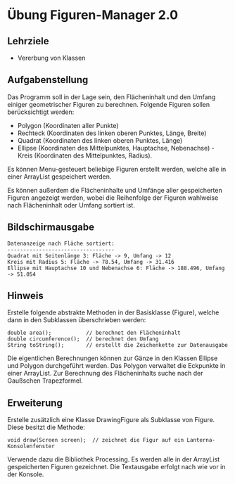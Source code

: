 # Übung Figuren-Manager 2.0

## Lehrziele

- Vererbung von Klassen

## Aufgabenstellung

Das Programm soll in der Lage sein, den Flächeninhalt und den Umfang einiger geometrischer Figuren zu berechnen. Folgende Figuren sollen berücksichtigt werden:

- Polygon (Koordinaten aller Punkte)
- Rechteck (Koordinaten des linken oberen Punktes, Länge, Breite) 
- Quadrat (Koordinaten des linken oberen Punktes, Länge)
- Ellipse (Koordinaten des Mittelpunktes, Hauptachse, Nebenachse) - Kreis (Koordinaten des Mittelpunktes, Radius).

Es können Menu-gesteuert beliebige Figuren erstellt werden, welche alle in einer ArrayList gespeichert werden.

Es können außerdem die Flächeninhalte und Umfänge aller gespeicherten Figuren angezeigt werden, wobei die Reihenfolge der Figuren wahlweise nach Flächeninhalt oder Umfang sortiert ist.

## Bildschirmausgabe

```
Datenanzeige nach Fläche sortiert:
----------------------------------
Quadrat mit Seitenlänge 3: Fläche -> 9, Umfang -> 12
Kreis mit Radius 5: Fläche -> 78.54, Umfang -> 31.416
Ellipse mit Hauptachse 10 und Nebenachse 6: Fläche -> 188.496, Umfang -> 51.054
```

## Hinweis

Erstelle folgende abstrakte Methoden in der Basisklasse (Figure), welche dann in den Subklassen überschrieben werden:

```
double area();           // berechnet den Flächeninhalt
double circumference();  // berechnet den Umfang
String toString();       // erstellt die Zeichenkette zur Datenausgabe
```

Die eigentlichen Berechnungen können zur Gänze in den Klassen Ellipse und Polygon durchgeführt werden. Das Polygon verwaltet die Eckpunkte in einer ArrayList. Zur Berechnung des Flächeninhalts suche nach der Gaußschen Trapezformel.


## Erweiterung

Erstelle zusätzlich eine Klasse DrawingFigure als Subklasse von Figure. Diese besitzt die Methode: 

```
void draw(Screen screen);  // zeichnet die Figur auf ein Lanterna-Konsolenfenster
```

Verwende dazu die Bibliothek Processing.
Es werden alle in der ArrayList gespeicherten Figuren gezeichnet. Die Textausgabe erfolgt nach wie vor in der Konsole.